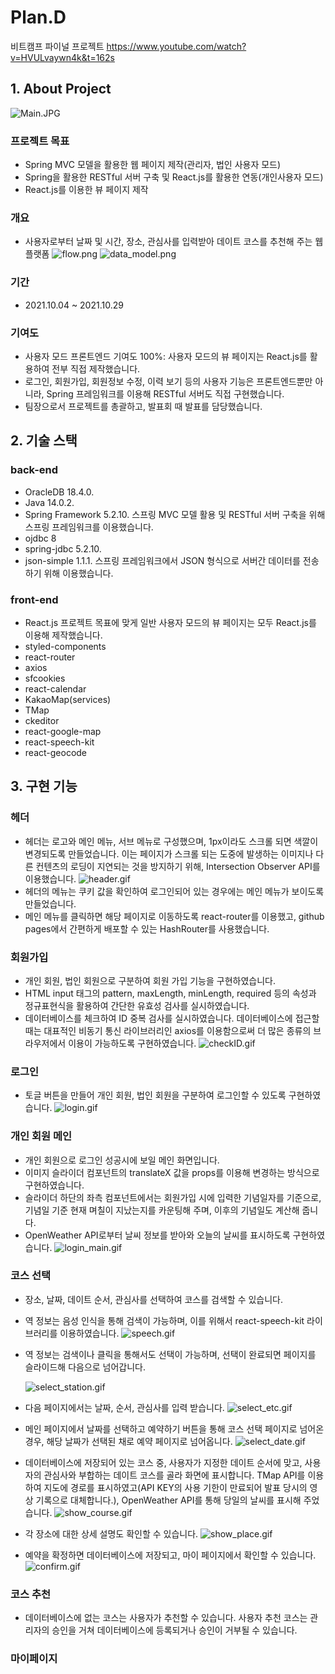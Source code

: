 # Plan.D

비트캠프 파이널 프로젝트
https://www.youtube.com/watch?v=HVULvaywn4k&t=162s

## 1. About Project

![Main.JPG](./markdown_image/Main.JPG)

### 프로젝트 목표

- Spring MVC 모델을 활용한 웹 페이지 제작(관리자, 법인 사용자 모드)
- Spring을 활용한 RESTful 서버 구축 및 React.js를 활용한 연동(개인사용자 모드)
- React.js를 이용한 뷰 페이지 제작

### 개요

- 사용자로부터 날짜 및 시간, 장소, 관심사를 입력받아 데이트 코스를 추천해 주는 웹 플랫폼
  ![flow.png](./markdown_image/flow.png)
  ![data_model.png](./markdown_image/data_model.png)

### 기간

- 2021.10.04 ~ 2021.10.29

### 기여도

- 사용자 모드 프론트엔드 기여도 100%: 사용자 모드의 뷰 페이지는 React.js를 활용하여 전부 직접 제작했습니다.
- 로그인, 회원가입, 회원정보 수정, 이력 보기 등의 사용자 기능은 프론트엔드뿐만 아니라, Spring 프레임워크를 이용해 RESTful 서버도 직접 구현했습니다.
- 팀장으로서 프로젝트를 총괄하고, 발표회 때 발표를 담당했습니다.

## 2. 기술 스택

### back-end

- OracleDB 18.4.0.
- Java 14.0.2.
- Spring Framework 5.2.10.
  스프링 MVC 모델 활용 및 RESTful 서버 구축을 위해 스프링 프레임워크를 이용했습니다.
- ojdbc 8
- spring-jdbc 5.2.10.
- json-simple 1.1.1.
  스프링 프레임워크에서 JSON 형식으로 서버간 데이터를 전송하기 위해 이용했습니다.

### front-end

- React.js
  프로젝트 목표에 맞게 일반 사용자 모드의 뷰 페이지는 모두 React.js를 이용해 제작했습니다.
- styled-components
- react-router
- axios
- sfcookies
- react-calendar
- KakaoMap(services)
- TMap
- ckeditor
- react-google-map
- react-speech-kit
- react-geocode

## 3. 구현 기능

### 헤더

- 헤더는 로고와 메인 메뉴, 서브 메뉴로 구성했으며, 1px이라도 스크롤 되면 색깔이 변경되도록 만들었습니다. 이는 페이지가 스크롤 되는 도중에 발생하는 이미지나 다른 컨텐츠의 로딩이 지연되는 것을 방지하기 위해, Intersection Observer API를 이용했습니다.
  ![header.gif](./markdown_image/header.gif)
- 헤더의 메뉴는 쿠키 값을 확인하여 로그인되어 있는 경우에는 메인 메뉴가 보이도록 만들었습니다.
- 메인 메뉴를 클릭하면 해당 페이지로 이동하도록 react-router를 이용했고, github pages에서 간편하게 배포할 수 있는 HashRouter를 사용했습니다.

### 회원가입

- 개인 회원, 법인 회원으로 구분하여 회원 가입 기능을 구현하였습니다.
- HTML input 태그의 pattern, maxLength, minLength, required 등의 속성과 정규표현식을 활용하여 간단한 유효성 검사를 실시하였습니다.
- 데이터베이스를 체크하여 ID 중복 검사를 실시하였습니다. 데이터베이스에 접근할 때는 대표적인 비동기 통신 라이브러리인 axios를 이용함으로써 더 많은 종류의 브라우저에서 이용이 가능하도록 구현하였습니다.
  ![checkID.gif](./markdown_image/checkID.gif)

### 로그인

- 토글 버튼을 만들어 개인 회원, 법인 회원을 구분하여 로그인할 수 있도록 구현하였습니다.
  ![login.gif](./markdown_image/login.gif)

### 개인 회원 메인

- 개인 회원으로 로그인 성공시에 보일 메인 화면입니다.
- 이미지 슬라이더 컴포넌트의 translateX 값을 props를 이용해 변경하는 방식으로 구현하였습니다.
- 슬라이더 하단의 좌측 컴포넌트에서는 회원가입 시에 입력한 기념일자를 기준으로, 기념일 기준 현재 며칠이 지났는지를 카운팅해 주며, 이후의 기념일도 계산해 줍니다.
- OpenWeather API로부터 날씨 정보를 받아와 오늘의 날씨를 표시하도록 구현하였습니다.
  ![login_main.gif](./markdown_image/login_main.gif)

### 코스 선택

- 장소, 날짜, 데이트 순서, 관심사를 선택하여 코스를 검색할 수 있습니다.
- 역 정보는 음성 인식을 통해 검색이 가능하며, 이를 위해서 react-speech-kit 라이브러리를 이용하였습니다.
  ![speech.gif](./markdown_image/speech.gif)
- 역 정보는 검색이나 클릭을 통해서도 선택이 가능하며, 선택이 완료되면 페이지를 슬라이드해 다음으로 넘어갑니다.

  ![select_station.gif](./markdown_image/select_station.gif)

- 다음 페이지에서는 날짜, 순서, 관심사를 입력 받습니다.
  ![select_etc.gif](./markdown_image/select_etc.gif)
- 메인 페이지에서 날짜를 선택하고 예약하기 버튼을 통해 코스 선택 페이지로 넘어온 경우, 해당 날짜가 선택된 채로 예약 페이지로 넘어옵니다.
  ![select_date.gif](./markdown_image/select_date.gif)
- 데이터베이스에 저장되어 있는 코스 중, 사용자가 지정한 데이트 순서에 맞고, 사용자의 관심사와 부합하는 데이트 코스를 골라 화면에 표시합니다. TMap API를 이용하여 지도에 경로를 표시하였고(API KEY의 사용 기한이 만료되어 발표 당시의 영상 기록으로 대체합니다.), OpenWeather API를 통해 당일의 날씨를 표시해 주었습니다.
  ![show_course.gif](./markdown_image/show_course.gif)
- 각 장소에 대한 상세 설명도 확인할 수 있습니다.
  ![show_place.gif](./markdown_image/show_place.gif)
- 예약을 확정하면 데이터베이스에 저장되고, 마이 페이지에서 확인할 수 있습니다.
  ![confirm.gif](./markdown_image/confirm.gif)

### 코스 추천

- 데이터베이스에 없는 코스는 사용자가 추천할 수 있습니다. 사용자 추천 코스는 관리자의 승인을 거쳐 데이터베이스에 등록되거나 승인이 거부될 수 있습니다.

### 마이페이지
